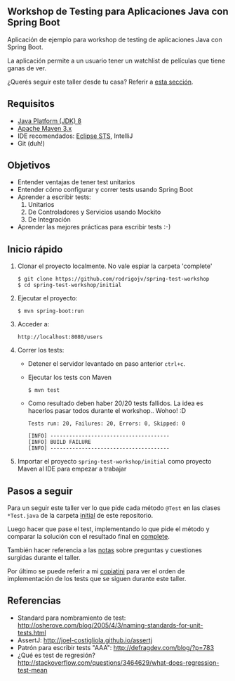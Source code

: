 ## Workshop de Testing para Aplicaciones Java con Spring Boot ##

Aplicación de ejemplo para workshop de testing de aplicaciones Java con Spring Boot.

La aplicación permite a un usuario tener un watchlist de películas que tiene ganas de ver.

¿Querés seguir este taller desde tu casa? Referir a [esta sección](##pasos-a-seguir).

## Requisitos

* [Java Platform (JDK) 8](http://www.oracle.com/technetwork/java/javase/downloads/index.html)
* [Apache Maven 3.x](http://maven.apache.org/)
* IDE recomendados: [Eclipse STS](https://spring.io/tools/sts), IntelliJ
* Git (duh!)

## Objetivos
- Entender ventajas de tener test unitarios
- Entender cómo configurar y correr tests usando Spring Boot
- Aprender a escribir tests:
	1. Unitarios
	2. De Controladores y Servicios usando Mockito
	3. De Integración
- Aprender las mejores prácticas para escribir tests :-)

## Inicio rápido

1. Clonar el proyecto localmente. No vale espiar la carpeta 'complete'

    ```
    $ git clone https://github.com/rodrigojv/spring-test-workshop
	$ cd spring-test-workshop/initial
    ```
2. Ejecutar el proyecto: 
    
    ```
    $ mvn spring-boot:run
    ```
3. Acceder a: 
    
    ```
    http://localhost:8080/users
    ```
4. Correr los tests:
   * Detener el servidor levantado en paso anterior `ctrl+c`.
   * Ejecutar los tests con Maven
   
        ```
        $ mvn test
        ```   
   * Como resultado deben haber 20/20 tests fallidos. La idea es hacerlos pasar todos durante el workshop.. Wohoo! :D
   
        ```
        Tests run: 20, Failures: 20, Errors: 0, Skipped: 0

        [INFO] --------------------------------------
        [INFO] BUILD FAILURE
        [INFO] --------------------------------------
        ```
5. Importar el proyecto `spring-test-workshop/initial` como proyecto Maven al IDE para empezar a trabajar  

## Pasos a seguir

Para un seguir este taller ver lo que pide cada método `@Test` en las clases `*Test.java` de la carpeta
[initial](initial) de este repositorio.

Luego hacer que pase el test, implementando lo que pide el método y comparar la solución con el resultado final
en [complete](complete).

También hacer referencia a las [notas](docs/notes.md) sobre preguntas y cuestiones surgidas durante el taller.

Por último se puede referir a mi [copiatini](docs/script.md) para ver el orden de implementación de los tests
que se siguen durante este taller.


## Referencias
* Standard para nombramiento de test: http://osherove.com/blog/2005/4/3/naming-standards-for-unit-tests.html
* AssertJ: http://joel-costigliola.github.io/assertj
* Patrón para escribir tests "AAA": http://defragdev.com/blog/?p=783
* ¿Qué es test de regresión? http://stackoverflow.com/questions/3464629/what-does-regression-test-mean